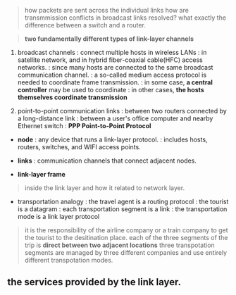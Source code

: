 > how packets are sent across the individual links
> how are transmmission conflicts in broadcast links resolved?
> what exactly the difference between a switch and a router.

> **two fundamentally different types of link-layer channels**
1. broadcast channels
   : connect multiple hosts in wireless LANs
   : in satellite network, and in hybrid fiber-coaxial cable(HFC) access networks.
   : since many hosts are connected to the same broadcast communication channel.
   : a so-called medium access protocol is needed to coordinate frame transmission.
   : in some case, **a central controller** may be used to coordinate
   : in other cases, **the hosts themselves coordinate transmission**
   
2. point-to-point communication links
   : between two routers connected by a long-distance link
   : between a user's office computer and nearby Ethernet switch
   : **PPP Point-to-Point Protocol**
  
- **node**
: any device that runs a link-layer protocol.
: includes hosts, routers, switches, and WIFI access points.

- **links** 
: communication channels that connect adjacent nodes.
   
- **link-layer frame**

> inside the link layer and how it related to network layer.
- transportation analogy
: the travel agent is a routing protocol
: the tourist is a datagram
: each transportation segment is a link
: the transportation mode is a link layer protocol

> it is the responsibility of the airline company or a train company to get the tourist to the desitination place.
> each of the three segments of the trip is **direct between two adjacent locations**
> three transpotation segments are managed by three different companies and use entirely different transpotation modes.

## the services provided by the link layer.
